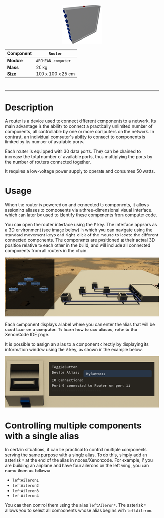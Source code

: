 <p align="center">
  <img src="Router.png" />
</p>

|Component|`Router`|
|---|---|
|**Module**|`ARCHEAN_computer`|
|**Mass**|20 kg|
|[**Size**](# "Based on the component's occupancy in a fixed 25cm grid.")|100 x 100 x 25 cm|
#
---

# Description
A router is a device used to connect different components to a network. Its main advantage is the ability to connect a practically unlimited number of components, all controllable by one or more computers on the network. In contrast, an individual computer's ability to connect to components is limited by its number of available ports.

Each router is equipped with 30 data ports. They can be chained to increase the total number of available ports, thus multiplying the ports by the number of routers connected together.

It requires a low-voltage power supply to operate and consumes 50 watts.

# Usage
When the router is powered on and connected to components, it allows assigning aliases to components via a three-dimensional visual interface, which can later be used to identify these components from computer code.

You can open the router interface using the `F` key.
The interface appears as a 3D environment (see image below) in which you can navigate using the standard movement keys and right-click of the mouse to locate the different connected components. The components are positioned at their actual 3D position relative to each other in the build, and will include all connected components from all routers in the chain.

![Router](routerillus1.png)

Each component displays a label where you can enter the alias that will be used later on a computer. To learn how to use aliases, refer to the XenonCode IDE page.

It is possible to assign an alias to a component directly by displaying its information window using the `V` key, as shown in the example below.

![Router](routerillus2.png)

# Controlling multiple components with a single alias
In certain situations, it can be practical to control multiple components serving the same purpose with a single alias. To do this, simply add an asterisk `*` at the end of the alias in nodes/Xenoncode. For example, if you are building an airplane and have four ailerons on the left wing, you can name them as follows:
- `leftAileron1`
- `leftAileron2`
- `leftAileron3`
- `leftAileron4`

You can then control them using the alias `leftAileron*`. The asterisk `*` allows you to select all components whose alias begins with `leftAileron`.
